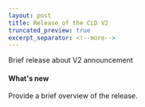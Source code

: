 ```yaml
---
layout: post
title: Release of the CLD V2
truncated_preview: true
excerpt_separator: <!--more-->
---
```


Brief release about V2 announcement

<!--more-->

<h4 class="legislator-blue">What's new</h4>

Provide a brief overview of the release.
